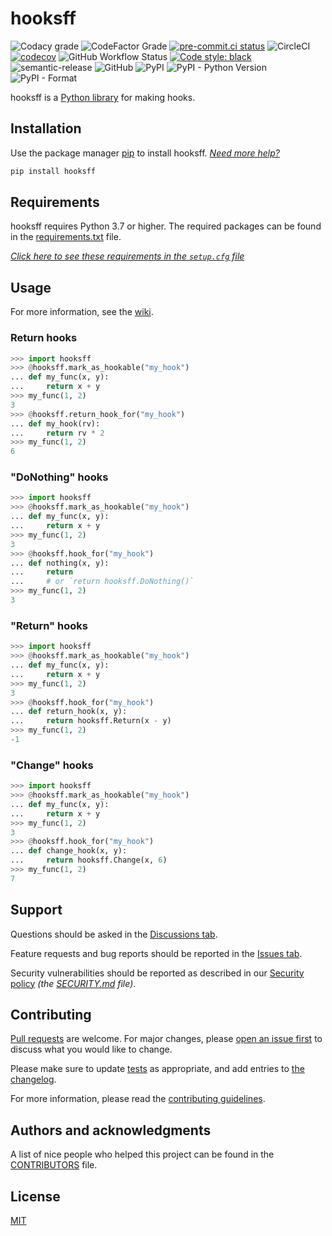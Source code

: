 # hooksff

![Codacy grade](https://img.shields.io/codacy/grade/ac166a98fc554f4a919a6cf4aefe7b7c)
![CodeFactor Grade](https://img.shields.io/codefactor/grade/github/koviubi56/hooksff)
[![pre-commit.ci status](https://results.pre-commit.ci/badge/github/koviubi56/hooksff/main.svg)](https://results.pre-commit.ci/latest/github/koviubi56/hooksff/main)
![CircleCI](https://img.shields.io/circleci/build/github/koviubi56/hooksff)
[![codecov](https://codecov.io/gh/koviubi56/hooksff/branch/main/graph/badge.svg?token=PdN47jJXR5)](https://codecov.io/gh/koviubi56/hooksff)
![GitHub Workflow Status](https://img.shields.io/github/workflow/status/koviubi56/hooksff/Linting)
[![Code style: black](https://img.shields.io/badge/code%20style-black-000000.svg)](https://github.com/psf/black)
![semantic-release](https://img.shields.io/badge/%F0%9F%93%A6%F0%9F%9A%80-semantic--release-e10079.svg)
![GitHub](https://img.shields.io/github/license/koviubi56/hooksff)
![PyPI](https://img.shields.io/pypi/v/hooksff)
![PyPI - Python Version](https://img.shields.io/pypi/pyversions/hooksff)
![PyPI - Format](https://img.shields.io/pypi/format/hooksff)

hooksff is a [Python library](https://docs.python.org/3/glossary.html#term-module) for making hooks.

## Installation

Use the package manager [pip](https://pip.pypa.io/en/stable/) to install hooksff. _[Need more help?](https://packaging.python.org/en/latest/tutorials/installing-packages/)_

```bash
pip install hooksff
```

## Requirements

hooksff requires Python 3.7 or higher.
The required packages can be found in the [requirements.txt](requirements.txt) file.

_[Click here to see these requirements in the `setup.cfg` file](setup.cfg#L27-L29)_

## Usage

For more information, see the [wiki](https://github.com/koviubi56/hooksff/wiki).

### Return hooks

```python
>>> import hooksff
>>> @hooksff.mark_as_hookable("my_hook")
... def my_func(x, y):
...     return x + y
>>> my_func(1, 2)
3
>>> @hooksff.return_hook_for("my_hook")
... def my_hook(rv):
...     return rv * 2
>>> my_func(1, 2)
6
```

### "DoNothing" hooks

```python
>>> import hooksff
>>> @hooksff.mark_as_hookable("my_hook")
... def my_func(x, y):
...     return x + y
>>> my_func(1, 2)
3
>>> @hooksff.hook_for("my_hook")
... def nothing(x, y):
...     return
...     # or `return hooksff.DoNothing()`
>>> my_func(1, 2)
3
```

### "Return" hooks

```python
>>> import hooksff
>>> @hooksff.mark_as_hookable("my_hook")
... def my_func(x, y):
...     return x + y
>>> my_func(1, 2)
3
>>> @hooksff.hook_for("my_hook")
... def return_hook(x, y):
...     return hooksff.Return(x - y)
>>> my_func(1, 2)
-1
```

### "Change" hooks

```python
>>> import hooksff
>>> @hooksff.mark_as_hookable("my_hook")
... def my_func(x, y):
...     return x + y
>>> my_func(1, 2)
3
>>> @hooksff.hook_for("my_hook")
... def change_hook(x, y):
...     return hooksff.Change(x, 6)
>>> my_func(1, 2)
7
```

## Support

Questions should be asked in the [Discussions tab](https://github.com/koviubi56/hooksff/discussions/categories/q-a).

Feature requests and bug reports should be reported in the [Issues tab](https://github.com/koviubi56/hooksff/issues/new/choose).

Security vulnerabilities should be reported as described in our [Security policy](https://github.com/koviubi56/hooksff/security/policy) _(the [SECURITY.md](SECURITY.md) file)_.

## Contributing

[Pull requests](https://github.com/koviubi56/hooksff/blob/main/CONTRIBUTING.md#pull-requests) are welcome. For major changes, please [open an issue first](https://github.com/koviubi56/hooksff/issues/new/choose) to discuss what you would like to change.

Please make sure to update [tests](https://docs.pytest.org/en/stable/getting-started.html) as appropriate, and add entries to [the changelog](CHANGELOG.md).

For more information, please read the [contributing guidelines](CONTRIBUTING.md).

## Authors and acknowledgments

A list of nice people who helped this project can be found in the [CONTRIBUTORS](CONTRIBUTORS) file.

## License

[MIT](LICENSE)
